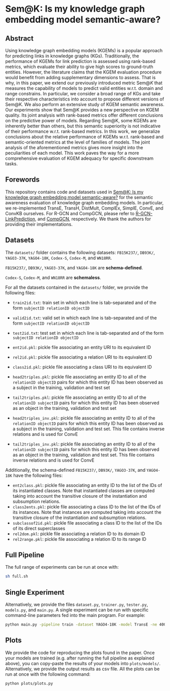 # Sem@K: Is my knowledge graph embedding model semantic-aware?

## Abstract
Using knowledge graph embedding models (KGEMs) is a popular approach for predicting links in knowledge graphs (KGs). Traditionally, the performance of KGEMs for link prediction is assessed using rank-based metrics, which evaluate their ability to give high scores to ground-truth entities. However, the literature claims that the KGEM evaluation procedure would benefit from adding supplementary dimensions to assess.
That is why, in this paper, we extend our previously introduced metric Sem@$K$ that measures the capability of models to predict valid entities w.r.t. domain and range constrains.
In particular, we consider a broad range of KGs and take their respective characteristics into account to propose different versions of Sem@K.
We also perform an extensive study of KGEM semantic awareness.
Our experiments show that Sem@K provides a new perspective on KGEM quality. Its joint analysis with rank-based metrics offer different conclusions on the predictive power of models. Regarding Sem@K, some KGEMs are inherently better than others, but this semantic superiority is not indicative of their performance w.r.t. rank-based metrics. In this work, we generalize conclusions about the relative performance of KGEMs w.r.t. rank-based and semantic-oriented metrics at the level of families of models. The joint analysis of the aforementioned metrics gives more insight into the peculiarities of each model. This work paves the way for a more comprehensive evaluation of KGEM adequacy for specific downstream tasks.

## Forewords
This repository contains code and datasets used in [Sem@K: Is my knowledge graph embedding model semantic-aware?](link) for the semantic awareness evaluation of knowledge graph embedding models. In particular, we re-implemented TransE, TransH, DistMult, ComplEx, SimplE, ConvE, and ConvKB ourselves. For R-GCN and CompGCN, please refer to [R-GCN-LinkPrediction](https://github.com/toooooodo/RGCN-LinkPrediction), and [CompGCN](https://github.com/malllabiisc/CompGCN), respectively. We thank the authors for providing their implementations.

## Datasets

The ``datasets/`` folder contains the following datasets: ``FB15K237/``, ``DB93K/``, ``YAGO3-37K``, ``YAGO4-18K``, ``Codex-S``, ``Codex-M``, and ``WN18RR``.

``FB15K237/``, ``DB93K/``, ``YAGO3-37K``, and ``YAGO4-18K`` are **schema-defined**.

``Codex-S``, ``Codex-M``, and ``WN18RR`` are **schemaless**.


For all the datasets contained in the ``datasets/`` folder, we provide the following files:


* ``train2id.txt``: train set in which each line is tab-separated and of the form ``subjectID relationID objectID``
* ``valid2id.txt``: valid set in which each line is tab-separated and of the form ``subjectID relationID objectID``
* ``test2id.txt``: test set in which each line is tab-separated and of the form ``subjectID relationID objectID``

* ``ent2id.pkl``: pickle file associating an entity URI to its equivalent ID
* ``rel2id.pkl``: pickle file associating a relation URI to its equivalent ID
* ``class2id.pkl``: pickle file associating a class URI to its equivalent ID
* ``head2triples.pkl``: pickle file associating an entity ID to all of the ``relationID objectID`` pairs for which this entity ID has been observed as a subject in the training, validation and test set
* ``tail2triples.pkl``: pickle file associating an entity ID to all of the ``relationID subjectID`` pairs for which this entity ID has been observed as an object in the training, validation and test set
* ``head2triples_inv.pkl``: pickle file associating an entity ID to all of the ``relationID objectID`` pairs for which this entity ID has been observed as a subject in the training, validation and test set. This file contains inverse relations and is used for ConvE
* ``tail2triples_inv.pkl``: pickle file associating an entity ID to all of the ``relationID subjectID`` pairs for which this entity ID has been observed as an object in the training, validation and test set. This file contains inverse relations and is used for ConvE


Additionally, the schema-defined ``FB15K237/``, ``DB93K/``, ``YAGO3-37K``, and ``YAGO4-18K`` have the following files:


* ``ent2class.pkl``: pickle file associating an entity ID to the list of the IDs of its instantiated classes. Note that instantiated classes are computed taking into account the transitive closure of the instantiation and subsumption relations.
* ``class2ents.pkl``: pickle file associating a class ID to the list of the IDs of its instances. Note that instances are computed taking into account the transitive closure of the instantiation and subsumption relations.
* ``subclassof2id.pkl``: pickle file associating a class ID to the list of the IDs of its direct superclasses
* ``rel2dom.pkl``: pickle file associating a relation ID to its domain ID
* ``rel2range.pkl``: pickle file associating a relation ID to its range ID

## Full Pipeline

The full range of experiments can be run at once with:


```bash
sh full.sh
```


## Single Experiment

Alternatively, we provide the files ``dataset.py``, ``trainer.py``, ``tester.py``, ``models.py``, and ``main.py``.
A single experiment can be run with specific command-line parameters fed into the main program. For example:


```bash
python main.py -pipeline train -dataset YAGO4-18K -model TransE -ne 400 -save_each 10 -lr 0.001 -metrics all -reg 0.00001 -dim 100 -setting CWA -sem both
```


## Plots

We provide the code for reproducing the plots found in the paper. Once your models are trained (e.g. after running the full pipeline as explained above), you can copy-paste the results of your models into ``plots/models/``. Alternatively, we provide the output results as csv file.
All the plots can be run at once with the following command:


```bash
python plots/plots.py
```

